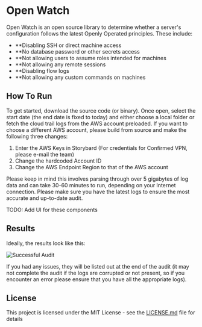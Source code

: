 # Open Watch

Open Watch is an open source library to determine whether a server's configuration follows the latest Openly Operated principles. These include:

* **Disabling SSH or direct machine access
* **No database password or other secrets access
* **Not allowing users to assume roles intended for machines
* **Not allowing any remote sessions
* **Disabling flow logs
* **Not allowing any custom commands on machines


## How To Run

To get started, download the source code (or binary). Once open, select the start date (the end date is fixed to today) and either choose a local folder or fetch the cloud trail logs from the AWS account preloaded. If you want to choose a different AWS account, please build from source and make the following three changes:

1) Enter the AWS Keys in Storybard (For credentials for Confirmed VPN, please e-mail the team)
2) Change the hardcoded Account ID
3) Change the AWS Endpoint Region to that of the AWS account

Please keep in mind this involves parsing through over 5 gigabytes of log data and can take 30-60 minutes to run, depending on your Internet connection. Please make sure you have the latest logs to ensure the most accurate and up-to-date audit.

TODO: Add UI for these components


## Results
Ideally, the results look like this:

![Successful Audit](https://s3.us-east-2.amazonaws.com/confirmedclients/OpenWatchOutput.png)

If you had any issues, they will be listed out at the end of the audit (it may not complete the audit if the logs are corrupted or not present, so if you encounter an error please ensure that you have all the appropriate logs).

## License

This project is licensed under the MIT License - see the [LICENSE.md](LICENSE.md) file for details



